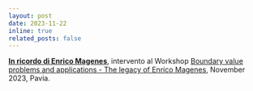 ```yaml
---
layout: post
date: 2023-11-22
inline: true
related_posts: false
---
```


**[In ricordo di Enrico Magenes](/_pages/magenes2023)**, intervento al Workshop [Boundary value problems and applications - The legacy of Enrico Magenes](https://sites.google.com/view/magenes23), November 2023, Pavia.<br>
